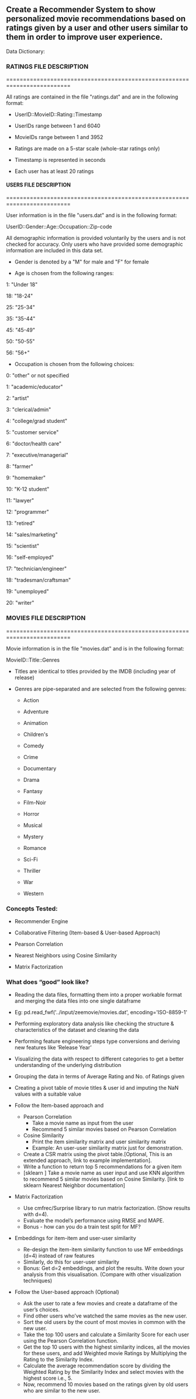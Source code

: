 
## Create a Recommender System to show personalized movie recommendations based on ratings given by a user and other users similar to them in order to improve user experience.

Data Dictionary:

### RATINGS FILE DESCRIPTION

=========================================================================

All ratings are contained in the file "ratings.dat" and are in the following format:

- UserID::MovieID::Rating::Timestamp

- UserIDs range between 1 and 6040

- MovieIDs range between 1 and 3952

- Ratings are made on a 5-star scale (whole-star ratings only)

- Timestamp is represented in seconds

- Each user has at least 20 ratings

#### USERS FILE DESCRIPTION

=========================================================================

User information is in the file "users.dat" and is in the following format:

UserID::Gender::Age::Occupation::Zip-code

All demographic information is provided voluntarily by the users and is not checked for accuracy.
Only users who have provided some demographic information are included in this data set.

- Gender is denoted by a "M" for male and "F" for female

- Age is chosen from the following ranges:

1: "Under 18"

18: "18-24"

25: "25-34"

35: "35-44"

45: "45-49"

50: "50-55"

56: "56+"

- Occupation is chosen from the following choices:

0: "other" or not specified

1: "academic/educator"

2: "artist"

3: "clerical/admin"

4: "college/grad student"

5: "customer service"

6: "doctor/health care"

7: "executive/managerial"

8: "farmer"

9: "homemaker"

10: "K-12 student"

11: "lawyer"

12: "programmer"

13: "retired"

14: "sales/marketing"

15: "scientist"

16: "self-employed"

17: "technician/engineer"

18: "tradesman/craftsman"

19: "unemployed"

20: "writer"

### MOVIES FILE DESCRIPTION

=========================================================================

Movie information is in the file "movies.dat" and is in the following format:

MovieID::Title::Genres

- Titles are identical to titles provided by the IMDB (including year of release)

- Genres are pipe-separated and are selected from the following genres:
  - Action

  - Adventure

  - Animation

  - Children's

  - Comedy

  - Crime

  - Documentary

  - Drama

  - Fantasy

  - Film-Noir

  - Horror

  - Musical

  - Mystery

  - Romance

  - Sci-Fi

  - Thriller

  - War

  - Western

### Concepts Tested:

  - Recommender Engine

  - Collaborative Filtering (Item-based & User-based Approach)

  - Pearson Correlation

  - Nearest Neighbors using Cosine Similarity

  - Matrix Factorization

### What does “good” look like?

  - Reading the data files, formatting them into a proper workable format and merging the data files into one single dataframe
  - Eg: pd.read_fwf('../input/zeemovie/movies.dat', encoding='ISO-8859-1'
  - Performing exploratory data analysis like checking the structure & characteristics of the dataset and cleaning the data
  - Performing feature engineering steps type conversions and deriving new features like ‘Release Year’
  - Visualizing the data with respect to different categories to get a better understanding of the underlying distribution
  - Grouping the data in terms of Average Rating and No. of Ratings given
  - Creating a pivot table of movie titles & user id and imputing the NaN values with a suitable value
  - Follow the Item-based approach and
    - Pearson Correlation
      - Take a movie name as input from the user
      - Recommend 5 similar movies based on Pearson Correlation
    - Cosine Similarity
      - Print the item similarity matrix and user similarity matrix
      - Example: An user-user similarity matrix just for demonstration.
    - Create a CSR matrix using the pivot table.[Optional, This is an extended approach, link to example implementation].
    - Write a function to return top 5 recommendations for a given item
    - [sklearn ] Take a movie name as user input and use KNN algorithm to recommend 5 similar movies based on Cosine Similarity. [link to sklearn Nearest Neighbor documentation]


  - Matrix Factorization
    - Use cmfrec/Surprise library to run matrix factorization. (Show results with d=4).
    - Evaluate the model’s performance using RMSE and MAPE.
    - Bonus - how can you do a train test split for MF?

  - Embeddings for item-item and user-user similarity
    - Re-design the item-item similarity function to use MF embeddings (d=4) instead of raw features
    - Similarly, do this for user-user similarity
    - Bonus: Get d=2 embeddings, and plot the results. Write down your analysis from this visualisation. (Compare with other visualization techniques)

  - Follow the User-based approach (Optional)
    - Ask the user to rate a few movies and create a dataframe of the user’s choices.
    - Find other users who’ve watched the same movies as the new user.
    - Sort the old users by the count of most movies in common with the new user.
    - Take the top 100 users and calculate a Similarity Score for each user using the Pearson Correlation function.
    - Get the top 10 users with the highest similarity indices, all the movies for these users, and add Weighted movie Ratings by Multiplying the Rating to the Similarity Index.
    - Calculate the average recommendation score by dividing the Weighted Rating by the Similarity Index and select movies with the highest score i.e., 5.
    - Now, recommend 10 movies based on the ratings given by old users who are similar to the new user.
